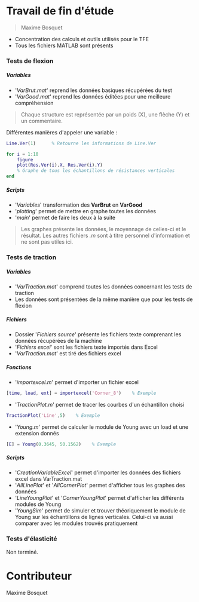 # Travail de fin d'étude
> Maxime Bosquet
- Concentration des calculs et outils utilisés pour le TFE
- Tous les fichiers MATLAB sont présents

### Tests de flexion
##### Variables
- '*VarBrut.mat*' reprend les données basiques récupérées du test
- '*VarGood.mat*' reprend les données éditées pour une meilleure compréhension

> Chaque structure est représentée par un poids (X), une flèche (Y) et un commentaire. 

Différentes manières d'appeler une variable :
```matlab
Line.Ver(1)      % Retourne les informations de Line.Ver
```
```matlab
for i = 1:10
    figure
    plot(Res.Ver(i).X, Res.Ver(i).Y)
    % Graphe de tous les échantillons de résistances verticales
end
```

##### Scripts
- '*Variables*' transformation des **VarBrut** en **VarGood**
- '*plotting*' permet de mettre en graphe toutes les données
- '*main*' permet de faire les deux à la suite
> Les graphes présente les données, le moyennage de celles-ci et le résultat. Les autres fichiers *.m* sont à titre personnel d'information et ne sont pas utiles ici.

### Tests de traction
##### Variables
- '*VarTraction.mat*' comprend toutes les données concernant les tests de traction
- Les données sont présentées de la même manière que pour les tests de flexion

##### Fichiers
- Dossier '*Fichiers source*' présente les fichiers texte comprenant les données récupérées de la machine
- '*Fichiers excel*' sont les fichiers texte importés dans Excel
- '*VarTraction.mat*' est tiré des fichiers excel

##### Fonctions
- '*importexcel.m*' permet d'importer un fichier excel
```matlab
[time, load, ext] = importexcel('Corner_8')    % Exemple
```
- '*TractionPlot.m*' permet de tracer les courbes d'un échantillon choisi
```matlab
TractionPlot('Line',5)    % Exemple
```
- '*Young.m*' permet de calculer le module de Young avec un load et une extension donnés
```matlab
[E] = Young(0.3645, 50.1562)    % Exemple
```

##### Scripts
- '*CreationVariableExcel*' permet d'importer les données des fichiers excel dans VarTraction.mat
- '*AllLinePlot*' et '*AllCornerPlot*' permet d'afficher tous les graphes des données
- '*LineYoungPlot*' et '*CornerYoungPlot*' permet d'afficher les différents modules de Young
- '*YoungSim*' permet de simuler et trouver théoriquement le module de Young sur les échantillons de lignes verticales. Celui-ci va aussi comparer avec les modules trouvés pratiquement

### Tests d'élasticité
Non terminé.

# Contributeur
Maxime Bosquet